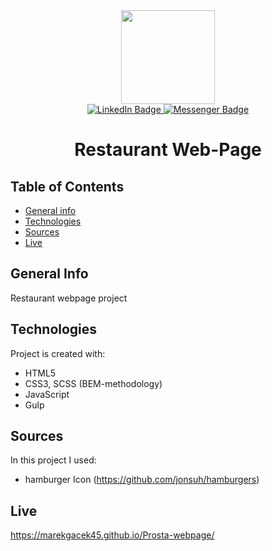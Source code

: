 <div align="center">
  <img src="https://media4.giphy.com/media/M9kgjEsLG6LMbYC9dl/giphy.gif?cid=ecf05e47lhf5yvp8z16kerd354beyo5e6fxfuk0mftzb1212&rid=giphy.gif&ct=g" width="150"/>
  <div id="badges">
  <a href="https://www.linkedin.com/in/marek-gacek">
    <img src="https://img.shields.io/badge/LinkedIn-blue?style=for-the-badge&logo=linkedin&logoColor=white" alt="LinkedIn Badge"/>
  </a>
    <a href="https://m.me/marek.gacek.9465">
    <img src="https://img.shields.io/badge/Messenger-white?style=for-the-badge&logo=messenger&logoColor=blue" alt="Messenger Badge"/>
  </a> 
  </div>



# Restaurant Web-Page

<div align="left">

## Table of Contents
* [General info](#general-info)
* [Technologies](#technologies)
* [Sources](#sources)
* [Live](#live)

## General Info
Restaurant webpage project

## Technologies
Project is created with:
* HTML5
* CSS3, SCSS (BEM-methodology)
* JavaScript
* Gulp

## Sources
In this project I used:
* hamburger Icon (https://github.com/jonsuh/hamburgers)


## Live
https://marekgacek45.github.io/Prosta-webpage/
</div>



